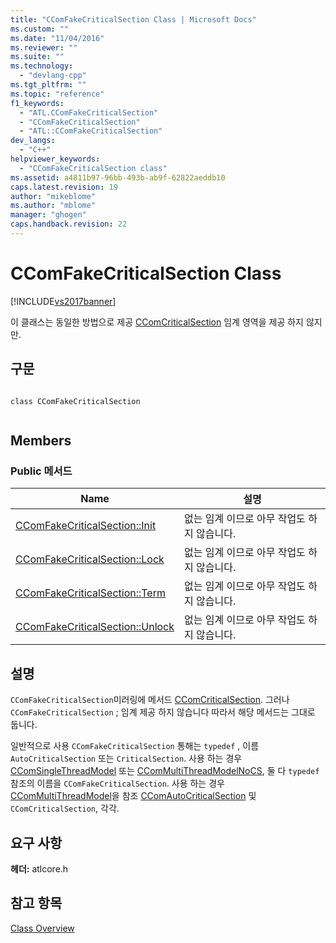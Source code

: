 ```yaml
---
title: "CComFakeCriticalSection Class | Microsoft Docs"
ms.custom: ""
ms.date: "11/04/2016"
ms.reviewer: ""
ms.suite: ""
ms.technology: 
  - "devlang-cpp"
ms.tgt_pltfrm: ""
ms.topic: "reference"
f1_keywords: 
  - "ATL.CComFakeCriticalSection"
  - "CComFakeCriticalSection"
  - "ATL::CComFakeCriticalSection"
dev_langs: 
  - "C++"
helpviewer_keywords: 
  - "CComFakeCriticalSection class"
ms.assetid: a4811b97-96bb-493b-ab9f-62822aeddb10
caps.latest.revision: 19
author: "mikeblome"
ms.author: "mblome"
manager: "ghogen"
caps.handback.revision: 22
---
```

# CComFakeCriticalSection Class
[!INCLUDE[vs2017banner](../../assembler/inline/includes/vs2017banner.md)]

이 클래스는 동일한 방법으로 제공  [CComCriticalSection](../../atl/reference/ccomcriticalsection-class.md) 임계 영역을 제공 하지 않지만.  
  
## 구문  
  
```  
  
class CComFakeCriticalSection  
  
```  
  
## Members  
  
### Public 메서드  
  
|Name|설명|  
|----------|--------|  
|[CComFakeCriticalSection::Init](../Topic/CComFakeCriticalSection::Init.md)|없는 임계 이므로 아무 작업도 하지 않습니다.|  
|[CComFakeCriticalSection::Lock](../Topic/CComFakeCriticalSection::Lock.md)|없는 임계 이므로 아무 작업도 하지 않습니다.|  
|[CComFakeCriticalSection::Term](../Topic/CComFakeCriticalSection::Term.md)|없는 임계 이므로 아무 작업도 하지 않습니다.|  
|[CComFakeCriticalSection::Unlock](../Topic/CComFakeCriticalSection::Unlock.md)|없는 임계 이므로 아무 작업도 하지 않습니다.|  
  
## 설명  
 `CComFakeCriticalSection`미러링에 메서드  [CComCriticalSection](../../atl/reference/ccomcriticalsection-class.md).  그러나 `CComFakeCriticalSection` ; 임계 제공 하지 않습니다 따라서 해당 메서드는 그대로 둡니다.  
  
 일반적으로 사용 `CComFakeCriticalSection` 통해는 `typedef` , 이름 `AutoCriticalSection` 또는 `CriticalSection`.  사용 하는 경우  [CComSingleThreadModel](../../atl/reference/ccomsinglethreadmodel-class.md) 또는  [CComMultiThreadModelNoCS](../../atl/reference/ccommultithreadmodelnocs-class.md), 둘 다 `typedef` 참조의 이름을 `CComFakeCriticalSection`.  사용 하는 경우  [CComMultiThreadModel](../../atl/reference/ccommultithreadmodel-class.md)을 참조  [CComAutoCriticalSection](../../atl/reference/ccomautocriticalsection-class.md) 및 `CComCriticalSection`, 각각.  
  
## 요구 사항  
 **헤더:** atlcore.h  
  
## 참고 항목  
 [Class Overview](../../atl/atl-class-overview.md)